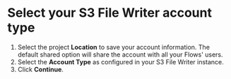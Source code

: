 # Select your S3 File Writer account type

1. Select the project **Location** to save your account information. The default shared option will share the account with all your Flows' users.
2. Select the **Account Type** as configured in your S3 File Writer instance.
3. Click **Continue**.
